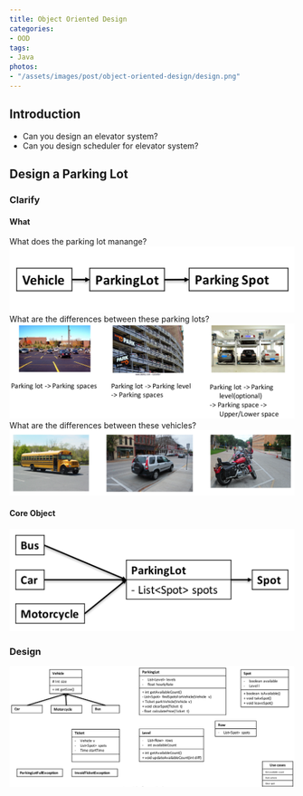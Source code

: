 ```yaml
---
title: Object Oriented Design
categories:
- OOD
tags:
- Java
photos:
- "/assets/images/post/object-oriented-design/design.png"
---
```



## Introduction
+ Can you design an elevator system?
+ Can you design scheduler for elevator system?

## Design a Parking Lot
### Clarify
#### What
What does the parking lot manange?
![what](/assets/images/post/object-oriented-design/what.png)
What are the differences between these parking lots?
![parking lots](/assets/images/post/object-oriented-design/parking-lots.png)
What are the differences between these vehicles?
![vehicles](/assets/images/post/object-oriented-design/vehicles.png)

#### Core Object
![core object](/assets/images/post/object-oriented-design/core-object.png)

### Design
![design](/assets/images/post/object-oriented-design/design.png)
